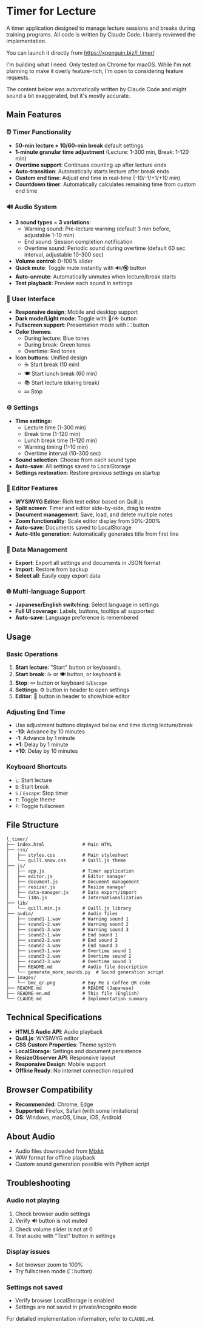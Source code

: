 # Timer for Lecture

A timer application designed to manage lecture sessions and breaks during training programs.
All code is written by Claude Code. I barely reviewed the implementation.

You can launch it directly from https://xpenguin.biz/l_timer/

I'm building what I need. Only tested on Chrome for macOS.
While I'm not planning to make it overly feature-rich, I'm open to considering feature requests.

The content below was automatically written by Claude Code and might sound a bit exaggerated, but it's mostly accurate.

## Main Features

### ⏰ Timer Functionality
- **50-min lecture + 10/60-min break** default settings
- **1-minute granular time adjustment** (Lecture: 1-300 min, Break: 1-120 min)
- **Overtime support**: Continues counting up after lecture ends
- **Auto-transition**: Automatically starts lecture after break ends
- **Custom end time**: Adjust end time in real-time (-10/-1/+1/+10 min)
- **Countdown timer**: Automatically calculates remaining time from custom end time

### 🔊 Audio System
- **3 sound types** × **3 variations**:
  - Warning sound: Pre-lecture warning (default 3 min before, adjustable 1-10 min)
  - End sound: Session completion notification
  - Overtime sound: Periodic sound during overtime (default 60 sec interval, adjustable 10-300 sec)
- **Volume control**: 0-100% slider
- **Quick mute**: Toggle mute instantly with 🔊/🔇 button
- **Auto-unmute**: Automatically unmutes when lecture/break starts
- **Test playback**: Preview each sound in settings

### 🎨 User Interface
- **Responsive design**: Mobile and desktop support
- **Dark mode/Light mode**: Toggle with 🌙/☀️ button
- **Fullscreen support**: Presentation mode with ⛶ button
- **Color themes**:
  - During lecture: Blue tones
  - During break: Green tones
  - Overtime: Red tones
- **Icon buttons**: Unified design
  - ☕ Start break (10 min)
  - 🍽️ Start lunch break (60 min)
  - 📚 Start lecture (during break)
  - 💤 Stop

### ⚙️ Settings
- **Time settings**:
  - Lecture time (1-300 min)
  - Break time (1-120 min)
  - Lunch break time (1-120 min)
  - Warning timing (1-10 min)
  - Overtime interval (10-300 sec)
- **Sound selection**: Choose from each sound type
- **Auto-save**: All settings saved to LocalStorage
- **Settings restoration**: Restore previous settings on startup

### 📝 Editor Features
- **WYSIWYG Editor**: Rich text editor based on Quill.js
- **Split screen**: Timer and editor side-by-side, drag to resize
- **Document management**: Save, load, and delete multiple notes
- **Zoom functionality**: Scale editor display from 50%-200%
- **Auto-save**: Documents saved to LocalStorage
- **Auto-title generation**: Automatically generates title from first line

### 💾 Data Management
- **Export**: Export all settings and documents in JSON format
- **Import**: Restore from backup
- **Select all**: Easily copy export data

### 🌐 Multi-language Support
- **Japanese/English switching**: Select language in settings
- **Full UI coverage**: Labels, buttons, tooltips all supported
- **Auto-save**: Language preference is remembered

## Usage

### Basic Operations
1. **Start lecture**: "Start" button or keyboard `L`
2. **Start break**: ☕ or 🍽️ button, or keyboard `B`
3. **Stop**: 💤 button or keyboard `S`/`Escape`
4. **Settings**: ⚙️ button in header to open settings
5. **Editor**: 📝 button in header to show/hide editor

### Adjusting End Time
- Use adjustment buttons displayed below end time during lecture/break
- **-10**: Advance by 10 minutes
- **-1**: Advance by 1 minute
- **+1**: Delay by 1 minute
- **+10**: Delay by 10 minutes

### Keyboard Shortcuts
- `L`: Start lecture
- `B`: Start break
- `S` / `Escape`: Stop timer
- `T`: Toggle theme
- `F`: Toggle fullscreen

## File Structure
```
l_timer/
├── index.html              # Main HTML
├── css/
│   ├── styles.css          # Main stylesheet
│   └── quill.snow.css      # Quill.js theme
├── js/
│   ├── app.js              # Timer application
│   ├── editor.js           # Editor manager
│   ├── document.js         # Document management
│   ├── resizer.js          # Resize manager
│   ├── data-manager.js     # Data export/import
│   └── i18n.js             # Internationalization
├── lib/
│   └── quill.min.js        # Quill.js library
├── audio/                  # Audio files
│   ├── sound1-1.wav        # Warning sound 1
│   ├── sound1-2.wav        # Warning sound 2
│   ├── sound1-3.wav        # Warning sound 3
│   ├── sound2-1.wav        # End sound 1
│   ├── sound2-2.wav        # End sound 2
│   ├── sound2-3.wav        # End sound 3
│   ├── sound3-1.wav        # Overtime sound 1
│   ├── sound3-2.wav        # Overtime sound 2
│   ├── sound3-3.wav        # Overtime sound 3
│   ├── README.md           # Audio file description
│   └── generate_more_sounds.py  # Sound generation script
├── images/
│   └── bmc_qr.png          # Buy Me a Coffee QR code
├── README.md               # README (Japanese)
├── README-en.md            # This file (English)
└── CLAUDE.md               # Implementation summary
```

## Technical Specifications
- **HTML5 Audio API**: Audio playback
- **Quill.js**: WYSIWYG editor
- **CSS Custom Properties**: Theme system
- **LocalStorage**: Settings and document persistence
- **ResizeObserver API**: Responsive layout
- **Responsive Design**: Mobile support
- **Offline Ready**: No internet connection required

## Browser Compatibility
- **Recommended**: Chrome, Edge
- **Supported**: Firefox, Safari (with some limitations)
- **OS**: Windows, macOS, Linux, iOS, Android

## About Audio
- Audio files downloaded from [Mixkit](https://mixkit.co/)
- WAV format for offline playback
- Custom sound generation possible with Python script

## Troubleshooting

### Audio not playing
1. Check browser audio settings
2. Verify 🔊 button is not muted
3. Check volume slider is not at 0
4. Test audio with "Test" button in settings

### Display issues
- Set browser zoom to 100%
- Try fullscreen mode (⛶ button)

### Settings not saved
- Verify browser LocalStorage is enabled
- Settings are not saved in private/incognito mode

For detailed implementation information, refer to `CLAUDE.md`.
